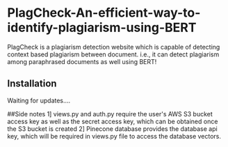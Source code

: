 # PlagCheck-An-efficient-way-to-identify-plagiarism-using-BERT
PlagCheck is a plagiarism detection website which is capable of detecting context based plagiarism between document. i.e., it can detect plagiarism among paraphrased documents as well using BERT!

## Installation
Waiting for updates....

##Side notes
1] views.py and auth.py require the user's AWS S3 bucket access key as well as the secret access key, which can be obtained once the S3 bucket is created
2] Pinecone database provides the database api key, which will be required in views.py file to access the database vectors.

